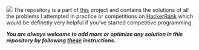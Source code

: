 ![](https://blog.cystack.net/content/images/2019/05/hackerrank.png)
The repository is a part of [this](https://github.com/users/Aman9026/projects/3) project and contains the solutions of all the problems I attempted in practice or competitions on [HackerRank](https://www.hackerrank.com) which would be definetly very helpful if you've started competitive programming. 

***You are always welcome to add more or optimize any solution in this repository by following [these](https://github.com/Aman9026/HackerRank/blob/master/CONTRIBUTING.md) instructions.***

